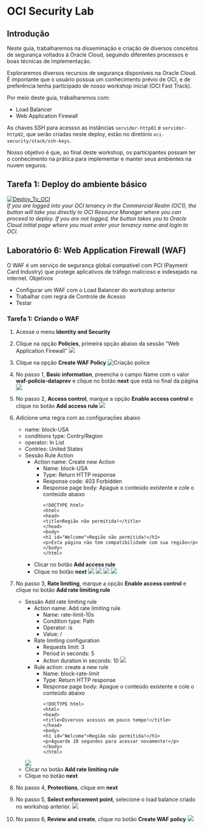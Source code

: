 # OCI Security Lab

## <a name="overview">Introdução</a>
Neste guia, trabalharemos na disseminação e criação de diversos conceitos de segurança voltados à Oracle Cloud, seguindo diferentes processos e boas técnicas de implementação.

Exploraremos diversos recursos de segurança disponíveis na Oracle Cloud. É importante que o usuário possua um conhecimento prévio de OCI, e de preferência tenha participado de nosso workshop inicial (OCI Fast Track).

Por meio deste guia, trabalharemos com:

- Load Balancer
- Web Application Firewall

As chaves SSH para acessso as instâncias ```servidor-http01``` e ```servidor-http02```, que serão criadas neste deploy, estão no diretório ```oci-security/stack/ssh-keys```.

Nosso objetivo é que, ao final deste workshop, os participantes possam ter o conhecimento na prática para implementar e manter seus ambientes na nuvem seguros.


## <a name="Tarefa 1: Deploy do ambiente básico">Tarefa 1: Deploy do ambiente básico</a>

[![Deploy_To_OCI](images/DeployToOCI.svg)](https://cloud.oracle.com/resourcemanager/stacks/create?zipUrl=https://github.com/guilhermesilvadev/oci-security/archive/refs/tags/1.0.zip)<br>
*If you are logged into your OCI tenancy in the Commercial Realm (OC1), the button will take you directly to OCI Resource Manager where you can proceed to deploy. If you are not logged, the button takes you to Oracle Cloud initial page where you must enter your tenancy name and login to OCI.*
<br>

## <a name="Laboratório 6: Web Application Firewall (WAF)  ">Laboratório 6: Web Application Firewall (WAF) </a>


O WAF é um serviço de segurança global compatível com PCI (Payment Card Industry) que protege aplicativos de tráfego malicioso e indesejado na internet.
Objetivos
- Configurar um WAF com o Load Balancer do workshop anterior
- Trabalhar com regra de Controle de Acesso
- Testar

### <a name="Tarefa 1: Criar o WAF">Tarefa 1: Criando o WAF</a>
1. Acesse o menu **Identity and Security**

2. Clique na opção **Policies**, primeira opção abaixo da sessão “Web Application Firewall”
   ![](./images/lab_waf01.png)

3. Clique na opção **Create WAF Policy**
   ![Criação police](./images/lab_waf02.png)

4. No passo 1, **Basic information**, preencha o campo Name com o valor **waf-policie-dataprev** e clique no botão **next** que está no final da página
   ![](./images/lab_waf03.png)

5. No passo 2, **Access control**, marque a opção **Enable access control** e clique no botão **Add access rule**
   ![](./images/lab_waf04.png)

6. Adicione uma regra com as configurações abaixo
      - name: block-USA
      - conditions type: Contry/Region
      - operator: In List
      - Contries: United States
      - Sessão Rule Action
          - Action name: Create new Action
            - Name: block-USA
            - Type: Return HTTP response
            - Response code: 403 Forbidden
            - Response page body: Apague o conteúdo existente e cole o conteúdo abaixo
              ``` 
              <!DOCTYPE html>
              <html>
              <head>
              <title>Região não permitida!</title>
              </head>
              <body>
              <h1 id="Welcome">Região não permitida!</h1>
              <p>Esta página não tem compatibilidade com sua região</p>
              </body>
              </html>
              ```
        - Clicar no botão **Add access rule**
        - Clique no botão **next**
   ![](./images/lab_waf05.png)
   ![](./images/lab_waf06.png)
   ![](./images/lab_waf07.png)
   ![](./images/lab_waf08.png)

7. No passo 3, **Rate limiting**, marque a opção **Enable access control** e clique no botão **Add rate limiting rule**
      - Sessão Add rate limiting rule
         - Action name: Add rate limiting rule
           - Name: rate-limit-10s
           - Condition type: Path
           - Operator: is
           - Value: /
         - Rate limiting configuration
           - Requests limit: 3
           - Period in seconds: 5
           - Action duration in seconds: 10
        ![](./images/lab_waf11.png)
         - Rule action: create a new rule
           - Name: block-rate-limit
           - Type: Return HTTP response
           - Response page body: Apague o conteúdo existente e cole o conteúdo abaixo
             ``` 
             <!DOCTYPE html>
             <html>
             <head>
             <title>Diversos acessos em pouco tempo!</title>
             </head>
             <body>
             <h1 id="Welcome">Região não permitida!</h1>
             <p>Aguarde 10 segundos para acessar novamente!</p>
             </body>
             </html>
             ```
        ![](./images/lab_waf12.png)
      - Clicar no botão **Add rate limiting rule**
      - Clique no botão **next**
8. No passo 4, **Protections**, clique em **next**
9. No passo 5, **Select enforcement point**, selecione o load balance criado no workshop anterior.
   ![](./images/lab_waf09.png)
10. No passo 6, **Review and create**, clique no botão **Create WAF policy**
   ![](./images/lab_waf13.png)
